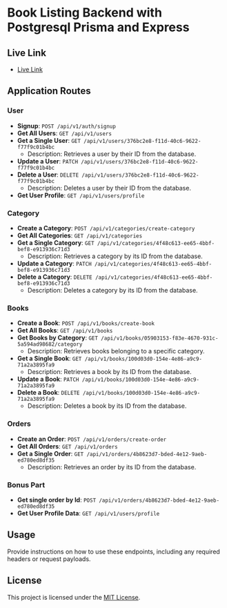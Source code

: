 # Book Listing Backend with Postgresql Prisma and Express

## Live Link

- [Live Link](https://example.com)

## Application Routes

### User

- **Signup**: `POST /api/v1/auth/signup`
- **Get All Users**: `GET /api/v1/users`
- **Get a Single User**: `GET /api/v1/users/376bc2e8-f11d-40c6-9622-f77f9c01b4bc`
  - Description: Retrieves a user by their ID from the database.
- **Update a User**: `PATCH /api/v1/users/376bc2e8-f11d-40c6-9622-f77f9c01b4bc`
- **Delete a User**: `DELETE /api/v1/users/376bc2e8-f11d-40c6-9622-f77f9c01b4bc`
  - Description: Deletes a user by their ID from the database.
- **Get User Profile**: `GET /api/v1/users/profile`

### Category

- **Create a Category**: `POST /api/v1/categories/create-category`
- **Get All Categories**: `GET /api/v1/categories`
- **Get a Single Category**: `GET /api/v1/categories/4f48c613-ee65-4bbf-bef8-e913936c71d3`
  - Description: Retrieves a category by its ID from the database.
- **Update a Category**: `PATCH /api/v1/categories/4f48c613-ee65-4bbf-bef8-e913936c71d3`
- **Delete a Category**: `DELETE /api/v1/categories/4f48c613-ee65-4bbf-bef8-e913936c71d3`
  - Description: Deletes a category by its ID from the database.

### Books

- **Create a Book**: `POST /api/v1/books/create-book`
- **Get All Books**: `GET /api/v1/books`
- **Get Books by Category**: `GET /api/v1/books/05903153-f83e-4670-931c-5a594ad98682/category`
  - Description: Retrieves books belonging to a specific category.
- **Get a Single Book**: `GET /api/v1/books/100d03d0-154e-4e86-a9c9-71a2a3895fa9`
  - Description: Retrieves a book by its ID from the database.
- **Update a Book**: `PATCH /api/v1/books/100d03d0-154e-4e86-a9c9-71a2a3895fa9`
- **Delete a Book**: `DELETE /api/v1/books/100d03d0-154e-4e86-a9c9-71a2a3895fa9`
  - Description: Deletes a book by its ID from the database.

### Orders

- **Create an Order**: `POST /api/v1/orders/create-order`
- **Get All Orders**: `GET /api/v1/orders`
- **Get a Single Order**: `GET /api/v1/orders/4b8623d7-bded-4e12-9aeb-ed780ed8df35`
  - Description: Retrieves an order by its ID from the database.

### Bonus Part

- **Get single order by Id**: `POST /api/v1/orders/4b8623d7-bded-4e12-9aeb-ed780ed8df35`
- **Get User Profile Data**: `GET /api/v1/users/profile`

## Usage

Provide instructions on how to use these endpoints, including any required headers or request payloads.

## License

This project is licensed under the [MIT License](LICENSE).
